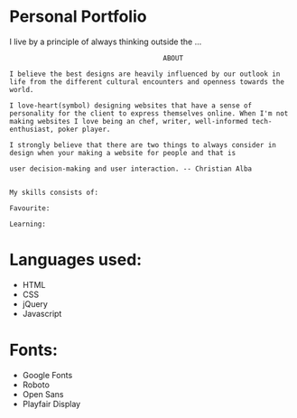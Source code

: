
# Personal Portfolio

  I live by a principle of always thinking outside the ...

                                          ABOUT

    I believe the best designs are heavily influenced by our outlook in life from the different cultural encounters and openness towards the world.

    I love-heart(symbol) designing websites that have a sense of personality for the client to express themselves online. When I'm not making websites I love being an chef, writer, well-informed tech-enthusiast, poker player.
    
    I strongly believe that there are two things to always consider in design when your making a website for people and that is 
    
    user decision-making and user interaction. -- Christian Alba
    

    My skills consists of:

    Favourite:

    Learning:

# Languages used:
  - HTML 
  - CSS
  - jQuery
  - Javascript

# Fonts:
  - Google Fonts
  - Roboto
  - Open Sans
  - Playfair Display
